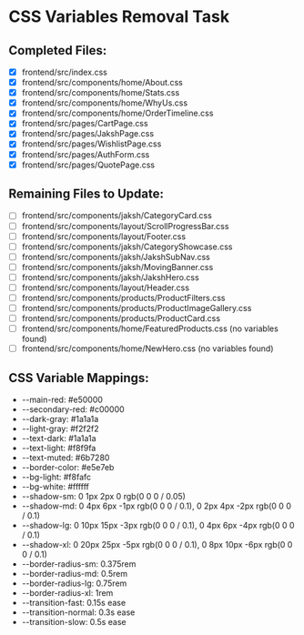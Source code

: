 # CSS Variables Removal Task

## Completed Files:
- [x] frontend/src/index.css
- [x] frontend/src/components/home/About.css
- [x] frontend/src/components/home/Stats.css
- [x] frontend/src/components/home/WhyUs.css
- [x] frontend/src/components/home/OrderTimeline.css
- [x] frontend/src/pages/CartPage.css
- [x] frontend/src/pages/JakshPage.css
- [x] frontend/src/pages/WishlistPage.css
- [x] frontend/src/pages/AuthForm.css
- [x] frontend/src/pages/QuotePage.css

## Remaining Files to Update:
- [ ] frontend/src/components/jaksh/CategoryCard.css
- [ ] frontend/src/components/layout/ScrollProgressBar.css
- [ ] frontend/src/components/layout/Footer.css
- [ ] frontend/src/components/jaksh/CategoryShowcase.css
- [ ] frontend/src/components/jaksh/JakshSubNav.css
- [ ] frontend/src/components/jaksh/MovingBanner.css
- [ ] frontend/src/components/jaksh/JakshHero.css
- [ ] frontend/src/components/layout/Header.css
- [ ] frontend/src/components/products/ProductFilters.css
- [ ] frontend/src/components/products/ProductImageGallery.css
- [ ] frontend/src/components/products/ProductCard.css
- [ ] frontend/src/components/home/FeaturedProducts.css (no variables found)
- [ ] frontend/src/components/home/NewHero.css (no variables found)

## CSS Variable Mappings:
- --main-red: #e50000
- --secondary-red: #c00000
- --dark-gray: #1a1a1a
- --light-gray: #f2f2f2
- --text-dark: #1a1a1a
- --text-light: #f8f9fa
- --text-muted: #6b7280
- --border-color: #e5e7eb
- --bg-light: #f8fafc
- --bg-white: #ffffff
- --shadow-sm: 0 1px 2px 0 rgb(0 0 0 / 0.05)
- --shadow-md: 0 4px 6px -1px rgb(0 0 0 / 0.1), 0 2px 4px -2px rgb(0 0 0 / 0.1)
- --shadow-lg: 0 10px 15px -3px rgb(0 0 0 / 0.1), 0 4px 6px -4px rgb(0 0 0 / 0.1)
- --shadow-xl: 0 20px 25px -5px rgb(0 0 0 / 0.1), 0 8px 10px -6px rgb(0 0 0 / 0.1)
- --border-radius-sm: 0.375rem
- --border-radius-md: 0.5rem
- --border-radius-lg: 0.75rem
- --border-radius-xl: 1rem
- --transition-fast: 0.15s ease
- --transition-normal: 0.3s ease
- --transition-slow: 0.5s ease
